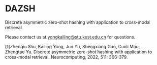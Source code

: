 # DAZSH

Discrete asymmetric zero-shot hashing with application to cross-modal retrieval

Please contact us at yongkailing@stu.kust.edu.cn for questions.

[1]Zhenqiu Shu, Kailing Yong, Jun Yu, Shengxiang Gao, Cunli Mao, Zhengtao Yu. Discrete asymmetric zero-shot hashing with application to cross-modal retrieval. Neurocomputing, 2022, 511: 366-379.
